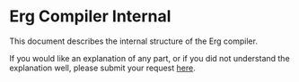# Erg Compiler Internal

This document describes the internal structure of the Erg compiler.

If you would like an explanation of any part, or if you did not understand the explanation well, please submit your request [here](https://forms.gle/AtP6c25Z1Ydwao9g7).
